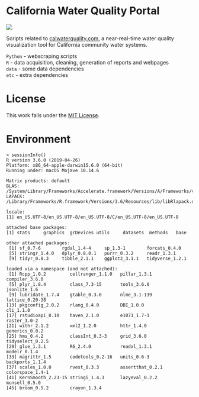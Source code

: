 # California Water Quality Portal

[![](example.gif)](https://caccr.github.io)

Scripts related to [calwaterquality.com](caccr.github.io), a near-real-time water quality visualization tool for California community water systems.  

`Python` - webscraping scripts  
`R` - data acquisition, cleaning, generation of reports and webpages  
`data` - some data dependencies  
`etc` - extra dependencies  

# License

This work falls under the [MIT License](https://github.com/caccr/cawdc_2019/blob/master/LICENSE).   


# Environment

```
> sessionInfo()
R version 3.6.0 (2019-04-26)
Platform: x86_64-apple-darwin15.6.0 (64-bit)
Running under: macOS Mojave 10.14.6

Matrix products: default
BLAS:   /System/Library/Frameworks/Accelerate.framework/Versions/A/Frameworks/vecLib.framework/Versions/A/libBLAS.dylib
LAPACK: /Library/Frameworks/R.framework/Versions/3.6/Resources/lib/libRlapack.dylib

locale:
[1] en_US.UTF-8/en_US.UTF-8/en_US.UTF-8/C/en_US.UTF-8/en_US.UTF-8

attached base packages:
[1] stats     graphics  grDevices utils     datasets  methods   base     

other attached packages:
 [1] sf_0.7-6        rgdal_1.4-4     sp_1.3-1        forcats_0.4.0  
 [5] stringr_1.4.0   dplyr_0.8.0.1   purrr_0.3.2     readr_1.3.1    
 [9] tidyr_0.8.3     tibble_2.1.1    ggplot2_3.1.1   tidyverse_1.2.1

loaded via a namespace (and not attached):
 [1] Rcpp_1.0.2         cellranger_1.1.0   pillar_1.3.1       compiler_3.6.0    
 [5] plyr_1.8.4         class_7.3-15       tools_3.6.0        jsonlite_1.6      
 [9] lubridate_1.7.4    gtable_0.3.0       nlme_3.1-139       lattice_0.20-38   
[13] pkgconfig_2.0.2    rlang_0.4.0        DBI_1.0.0          cli_1.1.0         
[17] rstudioapi_0.10    haven_2.1.0        e1071_1.7-1        raster_3.0-2      
[21] withr_2.1.2        xml2_1.2.0         httr_1.4.0         generics_0.0.2    
[25] hms_0.4.2          classInt_0.3-3     grid_3.6.0         tidyselect_0.2.5  
[29] glue_1.3.1         R6_2.4.0           readxl_1.3.1       modelr_0.1.4      
[33] magrittr_1.5       codetools_0.2-16   units_0.6-3        backports_1.1.4   
[37] scales_1.0.0       rvest_0.3.3        assertthat_0.2.1   colorspace_1.4-1  
[41] KernSmooth_2.23-15 stringi_1.4.3      lazyeval_0.2.2     munsell_0.5.0     
[45] broom_0.5.2        crayon_1.3.4 
```
